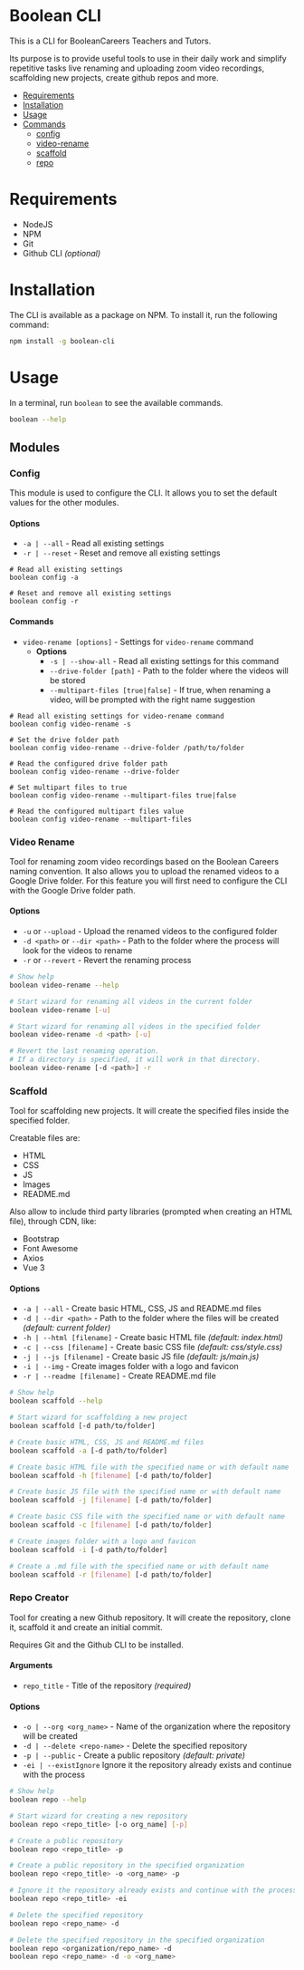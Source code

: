 # Boolean CLI

This is a CLI for BooleanCareers Teachers and Tutors.

Its purpose is to provide useful tools to use in their daily work and simplify repetitive tasks live renaming and
uploading zoom video recordings, scaffolding new projects, create github repos and more.

- [Requirements](#requirements)
- [Installation](#installation)
- [Usage](#usage)
- [Commands](#Modules)
    - [config](#config)
    - [video-rename](#video-rename)
    - [scaffold](#scaffold)
    - [repo](#repo-creator)

# Requirements

- NodeJS
- NPM
- Git
- Github CLI *(optional)*

# Installation

The CLI is available as a package on NPM.
To install it, run the following command:

```bash
npm install -g boolean-cli
```

# Usage

In a terminal, run `boolean` to see the available commands.

```bash
boolean --help
```

## Modules

### Config

This module is used to configure the CLI. It allows you to set the default values for the other modules.

#### Options

- `-a | --all` - Read all existing settings
- `-r | --reset` - Reset and remove all existing settings

```shell
# Read all existing settings
boolean config -a

# Reset and remove all existing settings
boolean config -r
```

#### Commands

- `video-rename [options]` - Settings for `video-rename` command
    - **Options**
        - `-s | --show-all` - Read all existing settings for this command
        - `--drive-folder [path]` - Path to the folder where the videos will be stored
        - `--multipart-files [true|false]` - If true, when renaming a video, will be prompted with the right name
          suggestion

```shell
# Read all existing settings for video-rename command
boolean config video-rename -s

# Set the drive folder path
boolean config video-rename --drive-folder /path/to/folder

# Read the configured drive folder path
boolean config video-rename --drive-folder

# Set multipart files to true
boolean config video-rename --multipart-files true|false

# Read the configured multipart files value
boolean config video-rename --multipart-files
```

### Video Rename

Tool for renaming zoom video recordings based on the Boolean Careers naming convention.
It also allows you to upload the renamed videos to a Google Drive folder. For this feature you will first need to
configure the CLI with the Google Drive folder path.

#### Options

- `-u` or `--upload` - Upload the renamed videos to the configured folder
- `-d <path>` or `--dir <path>` - Path to the folder where the process will look for the videos to rename
- `-r` or `--revert` - Revert the renaming process

```bash
# Show help
boolean video-rename --help

# Start wizard for renaming all videos in the current folder
boolean video-rename [-u]

# Start wizard for renaming all videos in the specified folder
boolean video-rename -d <path> [-u]

# Revert the last renaming operation. 
# If a directory is specified, it will work in that directory.
boolean video-rename [-d <path>] -r
```

### Scaffold

Tool for scaffolding new projects. It will create the specified files inside the specified folder.

Creatable files are:

- HTML
- CSS
- JS
- Images
- README.md

Also allow to include third party libraries (prompted when creating an HTML file), through CDN, like:

- Bootstrap
- Font Awesome
- Axios
- Vue 3

#### Options

- `-a | --all` - Create basic HTML, CSS, JS and README.md files
- `-d | --dir <path>` - Path to the folder where the files will be created *(default: current folder)*
- `-h | --html [filename]` - Create basic HTML file *(default: index.html)*
- `-c | --css [filename]` - Create basic CSS file *(default: css/style.css)*
- `-j | --js [filename]` - Create basic JS file *(default: js/main.js)*
- `-i | --img` - Create images folder with a logo and favicon
- `-r | --readme [filename]` - Create README.md file

```bash
# Show help
boolean scaffold --help

# Start wizard for scaffolding a new project
boolean scaffold [-d path/to/folder]

# Create basic HTML, CSS, JS and README.md files
boolean scaffold -a [-d path/to/folder]

# Create basic HTML file with the specified name or with default name
boolean scaffold -h [filename] [-d path/to/folder]

# Create basic JS file with the specified name or with default name
boolean scaffold -j [filename] [-d path/to/folder]

# Create basic CSS file with the specified name or with default name
boolean scaffold -c [filename] [-d path/to/folder]

# Create images folder with a logo and favicon
boolean scaffold -i [-d path/to/folder]

# Create a .md file with the specified name or with default name
boolean scaffold -r [filename] [-d path/to/folder]
```

### Repo Creator

Tool for creating a new Github repository. It will create the repository, clone it, scaffold it and create an initial
commit.

Requires Git and the Github CLI to be installed.

#### Arguments

- `repo_title` - Title of the repository *(required)*

#### Options

- `-o | --org <org_name>` - Name of the organization where the repository will be created
- `-d | --delete <repo-name>` - Delete the specified repository
- `-p | --public` - Create a public repository *(default: private)*
- `-ei | --existIgnore` Ignore it the repository already exists and continue with the process

```bash
# Show help
boolean repo --help

# Start wizard for creating a new repository
boolean repo <repo_title> [-o org_name] [-p]

# Create a public repository
boolean repo <repo_title> -p

# Create a public repository in the specified organization
boolean repo <repo_title> -o <org_name> -p

# Ignore it the repository already exists and continue with the process
boolean repo <repo_title> -ei

# Delete the specified repository
boolean repo <repo_name> -d 

# Delete the specified repository in the specified organization
boolean repo <organization/repo_name> -d
boolean repo <repo_name> -d -o <org_name>
```

